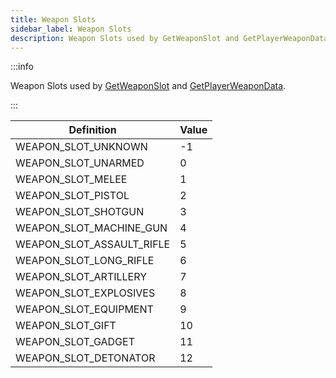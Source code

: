 ```yaml
---
title: Weapon Slots
sidebar_label: Weapon Slots
description: Weapon Slots used by GetWeaponSlot and GetPlayerWeaponData.
---
```


:::info

Weapon Slots used by [GetWeaponSlot](../functions/GetWeaponSlot) and [GetPlayerWeaponData](../functions/GetPlayerWeaponData).

:::

| Definition                | Value |
| ------------------------- | ----- |
| WEAPON_SLOT_UNKNOWN       | -1    |
| WEAPON_SLOT_UNARMED       | 0     |
| WEAPON_SLOT_MELEE         | 1     |
| WEAPON_SLOT_PISTOL        | 2     |
| WEAPON_SLOT_SHOTGUN       | 3     |
| WEAPON_SLOT_MACHINE_GUN   | 4     |
| WEAPON_SLOT_ASSAULT_RIFLE | 5     |
| WEAPON_SLOT_LONG_RIFLE    | 6     |
| WEAPON_SLOT_ARTILLERY     | 7     |
| WEAPON_SLOT_EXPLOSIVES    | 8     |
| WEAPON_SLOT_EQUIPMENT     | 9     |
| WEAPON_SLOT_GIFT          | 10    |
| WEAPON_SLOT_GADGET        | 11    |
| WEAPON_SLOT_DETONATOR     | 12    |

